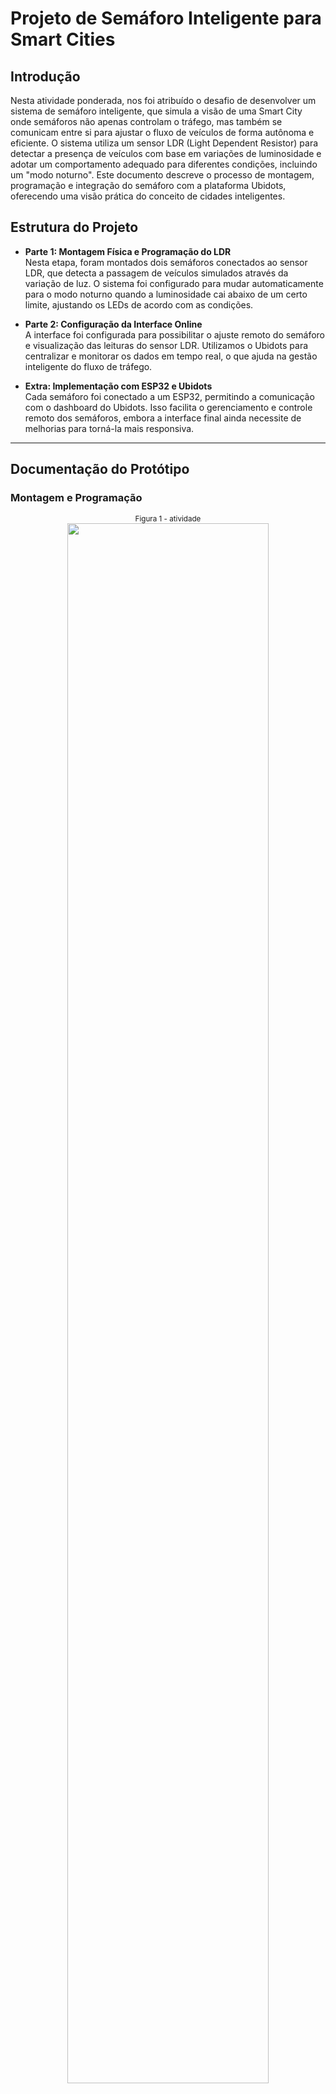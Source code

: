 # Projeto de Semáforo Inteligente para Smart Cities

## Introdução
Nesta atividade ponderada, nos foi atribuído o desafio de desenvolver um sistema de semáforo inteligente, que simula a visão de uma Smart City onde semáforos não apenas controlam o tráfego, mas também se comunicam entre si para ajustar o fluxo de veículos de forma autônoma e eficiente. O sistema utiliza um sensor LDR (Light Dependent Resistor) para detectar a presença de veículos com base em variações de luminosidade e adotar um comportamento adequado para diferentes condições, incluindo um "modo noturno". Este documento descreve o processo de montagem, programação e integração do semáforo com a plataforma Ubidots, oferecendo uma visão prática do conceito de cidades inteligentes.

## Estrutura do Projeto
- **Parte 1: Montagem Física e Programação do LDR**  
  Nesta etapa, foram montados dois semáforos conectados ao sensor LDR, que detecta a passagem de veículos simulados através da variação de luz. O sistema foi configurado para mudar automaticamente para o modo noturno quando a luminosidade cai abaixo de um certo limite, ajustando os LEDs de acordo com as condições.
  
- **Parte 2: Configuração da Interface Online**  
  A interface foi configurada para possibilitar o ajuste remoto do semáforo e visualização das leituras do sensor LDR. Utilizamos o Ubidots para centralizar e monitorar os dados em tempo real, o que ajuda na gestão inteligente do fluxo de tráfego.

- **Extra: Implementação com ESP32 e Ubidots**  
  Cada semáforo foi conectado a um ESP32, permitindo a comunicação com o dashboard do Ubidots. Isso facilita o gerenciamento e controle remoto dos semáforos, embora a interface final ainda necessite de melhorias para torná-la mais responsiva.

---

## Documentação do Protótipo

### Montagem e Programação
<div align="center">
<sub>Figura 1 - atividade </sub><br>
<img src="assets/atividade_semafaro.jpeg" width="80%" ><br>
<sup>Fonte: Material produzido pelos autores (2024)</sup>

[Assista ao vídeo demonstrativo](https://youtube.com/shorts/dx9qKVgZ_Qc?feature=share)




### Explicação Geral
Utilizamos um sensor LDR para detectar a intensidade de luz, permitindo que o sistema mude para um modo noturno quando a luminosidade está abaixo do limite pré-definido. Para os LEDs do semáforo, configuramos um ciclo de alternância entre vermelho, amarelo e verde, com intervalos específicos para simular o controle de tráfego. A integração com o Ubidots permite monitorar remotamente o modo do semáforo e os valores capturados pelo sensor, além de ativar o modo noturno manualmente, se necessário.

### Código-Fonte e Explicação

#### Código
```cpp
#include <WiFi.h>
#include <UbidotsEsp32Mqtt.h>

#define LDR_PIN 34          // Pino do LDR no ESP32
#define RED_PIN 27          // LED vermelho
#define YELLOW_PIN 32       // LED amarelo
#define GREEN_PIN 33        // LED verde
#define THRESHOLD 500       // Limite de luz para o modo noturno
#define TOKEN "BBUS-veCoBVrAsiykWhV0az7GqtT7AnbTQx"  // Token do Ubidots
#define DEVICE_LABEL "esp32_t12_g01"    // Identificador do dispositivo no Ubidots
#define VARIABLE_LDR "luminosidade"  // Variável de luminosidade no Ubidots
#define VARIABLE_MODE "modo_noturno" // Variável para ativar o modo noturno

// Configuração do WiFi
const char* WIFI_SSID = "POCOX3ProDavid";
const char* WIFI_PASS = "david12345";

Ubidots ubidots(TOKEN);

bool modoNoturno = false;    // Controle do modo noturno baseado no Ubidots
unsigned long previousMillis = 0;
unsigned long interval = 5000; // Tempo inicial para o LED vermelho
int lightState = 0;            // Estado inicial do semáforo

// Função de callback do Ubidots
void callback(char *topic, byte *payload, unsigned int length) {
  String message;
  for (int i = 0; i < length; i++) {
    message += (char)payload[i];
  }
  Serial.print("Mensagem recebida no Ubidots: ");
  Serial.println(message);

  // Verifica se o tópico é o modo_noturno e atualiza o valor de modoNoturno
  if (String(topic).endsWith(VARIABLE_MODE)) {
    modoNoturno = (message == "1");
    Serial.print("Modo noturno atualizado para: ");
    Serial.println(modoNoturno);
  }
}

void setup() {
  Serial.begin(115200);
  pinMode(LDR_PIN, INPUT);
  pinMode(RED_PIN, OUTPUT);
  pinMode(YELLOW_PIN, OUTPUT);
  pinMode(GREEN_PIN, OUTPUT);

  WiFi.begin(WIFI_SSID, WIFI_PASS);
  while (WiFi.status() != WL_CONNECTED) {
    Serial.println("Conectando ao WiFi...");
    delay(1000);
  }
  Serial.println("Conectado ao WiFi!");

  ubidots.setDebug(true);
  ubidots.setCallback(callback);
  ubidots.setup();

  // Publica um valor inicial para garantir que as variáveis existam no Ubidots
  ubidots.add(VARIABLE_LDR, 0);
  ubidots.add(VARIABLE_MODE, 0);
  ubidots.publish(DEVICE_LABEL);

  // Inscreve-se para receber o último valor do modo noturno
  ubidots.subscribeLastValue(DEVICE_LABEL, VARIABLE_MODE);
  Serial.println("Conexão com o Ubidots configurada e inscrito na variável modo_noturno.");
}

void loop() {
  if (!ubidots.connected()) {
    ubidots.reconnect();
    ubidots.subscribeLastValue(DEVICE_LABEL, VARIABLE_MODE);
  }

  ubidots.loop();

  int ldrValue = analogRead(LDR_PIN);

  // Se o modo noturno estiver ativado via switch no Ubidots ou pelo sensor LDR
  if (modoNoturno || ldrValue < THRESHOLD) {
    Serial.println("Modo Noturno Ativado");
    digitalWrite(RED_PIN, LOW);
    digitalWrite(YELLOW_PIN, HIGH);
    digitalWrite(GREEN_PIN, LOW);
  } else {
    // Controle dos LEDs em modo normal (semáforo)
    unsigned long currentMillis = millis();
    if (currentMillis - previousMillis >= interval) {
      previousMillis = currentMillis;

      switch (lightState) {
        case 0: // Vermelho
          digitalWrite(RED_PIN, HIGH);
          digitalWrite(YELLOW_PIN, LOW);
          digitalWrite(GREEN_PIN, LOW);
          interval = 5000;  // Tempo de espera no vermelho
          lightState = 1;
          break;
        case 1: // Verde
          digitalWrite(RED_PIN, LOW);
          digitalWrite(YELLOW_PIN, LOW);
          digitalWrite(GREEN_PIN, HIGH);
          interval = 5000;  // Tempo de espera no verde
          lightState = 2;
          break;
        case 2: // Amarelo
          digitalWrite(RED_PIN, LOW);
          digitalWrite(YELLOW_PIN, HIGH);
          digitalWrite(GREEN_PIN, LOW);
          interval = 2000;  // Tempo de espera no amarelo
          lightState = 0;
          break;
      }
    }
  }

  Serial.print("LDR Value: ");
  Serial.println(ldrValue);
  Serial.print("Modo Noturno: ");
  Serial.println(modoNoturno);

  ubidots.add(VARIABLE_LDR, ldrValue);
  ubidots.add(VARIABLE_MODE, modoNoturno);
  ubidots.publish(DEVICE_LABEL);

  delay(500); // Reduz o delay para testar a atualização
}

```

#### Explicação do Código

**Configuração Inicial**: O código configura o ESP32, o sensor LDR e os LEDs para simular o semáforo. Conecta-se à rede WiFi e ao Ubidots, onde as variáveis de luminosidade e modo noturno são monitoradas.

**Modo Noturno e Semáforo:** O sensor LDR captura a intensidade de luz, ativando o modo noturno automaticamente quando a luz ambiente está abaixo do valor limite definido (THRESHOLD). Se o modo noturno estiver ativado, apenas o LED amarelo permanece aceso.
Ciclo de Cores do Semáforo: No modo diurno, o semáforo alterna entre vermelho, verde e amarelo, simulando um semáforo comum.

**Callback e Publicação:** A função de callback atualiza o modo noturno baseado nas instruções recebidas pelo Ubidots, enquanto os dados do sensor são enviados para o Ubidots a cada ciclo, permitindo monitoramento remoto.


### Conclusão
Este projeto demonstrou uma aplicação prática para sistemas inteligentes de controle de tráfego, onde o semáforo ajusta o fluxo de veículos baseado em dados de luminosidade. A integração com o Ubidots provou ser um recurso importante para monitoramento e controle remoto, destacando o papel das IoT e Smart Cities na automação de infraestruturas urbanas.